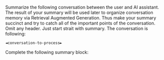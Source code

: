 ﻿Summarize the following conversation between the user and AI assistant. The result of your summary will be used later to organize conversation memory via Retrieval Augmented Generation. Thus make your summary succinct and try to catch all of the important points of the conversation.
Omit any header. Just start strait with summary.
The conversation is following:

```conversation
◄conversation-to-process►
```

Complete the following summary block:

```summary
